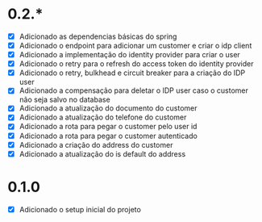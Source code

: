 # 0.2.*
- [X] Adicionado as dependencias básicas do spring
- [X] Adicionado o endpoint para adicionar um customer e criar o idp client
- [X] Adicionado a implementação do identity provider para criar o user
- [X] Adicionado o retry para o refresh do access token do identity provider
- [X] Adicionado o retry, bulkhead e circuit breaker para a criação do IDP user
- [x] Adicionado a compensação para deletar o IDP user caso o customer não seja salvo no database
- [X] Adicionado a atualização do documento do customer
- [X] Adicionado a atualização do telefone do customer
- [X] Adicionado a rota para pegar o customer pelo user id
- [X] Adicionado a rota para pegar o customer autenticado
- [X] Adicionado a criação do address do customer
- [X] Adicionado a atualização do is default do address

# 0.1.0
- [X] Adicionado o setup inicial do projeto